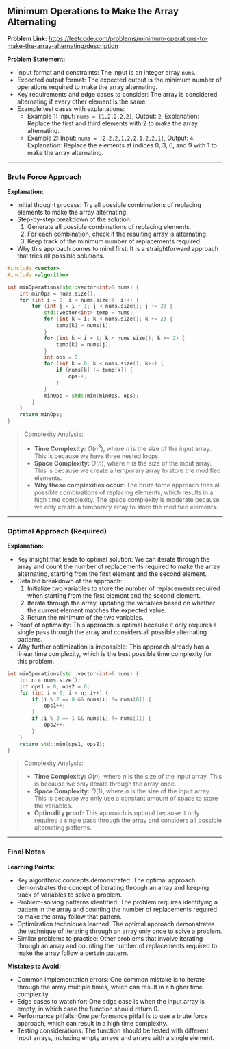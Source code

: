 ## Minimum Operations to Make the Array Alternating
**Problem Link:** https://leetcode.com/problems/minimum-operations-to-make-the-array-alternating/description

**Problem Statement:**
- Input format and constraints: The input is an integer array `nums`.
- Expected output format: The expected output is the minimum number of operations required to make the array alternating.
- Key requirements and edge cases to consider: The array is considered alternating if every other element is the same.
- Example test cases with explanations:
  - Example 1: Input: `nums = [1,2,2,2,2]`, Output: `2`. Explanation: Replace the first and third elements with 2 to make the array alternating.
  - Example 2: Input: `nums = [2,2,2,1,2,2,1,2,2,1]`, Output: `4`. Explanation: Replace the elements at indices 0, 3, 6, and 9 with 1 to make the array alternating.

---

### Brute Force Approach

**Explanation:**
- Initial thought process: Try all possible combinations of replacing elements to make the array alternating.
- Step-by-step breakdown of the solution:
  1. Generate all possible combinations of replacing elements.
  2. For each combination, check if the resulting array is alternating.
  3. Keep track of the minimum number of replacements required.
- Why this approach comes to mind first: It is a straightforward approach that tries all possible solutions.

```cpp
#include <vector>
#include <algorithm>

int minOperations(std::vector<int>& nums) {
    int minOps = nums.size();
    for (int i = 0; i < nums.size(); i++) {
        for (int j = i + 1; j < nums.size(); j += 2) {
            std::vector<int> temp = nums;
            for (int k = i; k < nums.size(); k += 2) {
                temp[k] = nums[i];
            }
            for (int k = i + 1; k < nums.size(); k += 2) {
                temp[k] = nums[j];
            }
            int ops = 0;
            for (int k = 0; k < nums.size(); k++) {
                if (nums[k] != temp[k]) {
                    ops++;
                }
            }
            minOps = std::min(minOps, ops);
        }
    }
    return minOps;
}
```

> Complexity Analysis:
> - **Time Complexity:** $O(n^3)$, where $n$ is the size of the input array. This is because we have three nested loops.
> - **Space Complexity:** $O(n)$, where $n$ is the size of the input array. This is because we create a temporary array to store the modified elements.
> - **Why these complexities occur:** The brute force approach tries all possible combinations of replacing elements, which results in a high time complexity. The space complexity is moderate because we only create a temporary array to store the modified elements.

---

### Optimal Approach (Required)

**Explanation:**
- Key insight that leads to optimal solution: We can iterate through the array and count the number of replacements required to make the array alternating, starting from the first element and the second element.
- Detailed breakdown of the approach:
  1. Initialize two variables to store the number of replacements required when starting from the first element and the second element.
  2. Iterate through the array, updating the variables based on whether the current element matches the expected value.
  3. Return the minimum of the two variables.
- Proof of optimality: This approach is optimal because it only requires a single pass through the array and considers all possible alternating patterns.
- Why further optimization is impossible: This approach already has a linear time complexity, which is the best possible time complexity for this problem.

```cpp
int minOperations(std::vector<int>& nums) {
    int n = nums.size();
    int ops1 = 0, ops2 = 0;
    for (int i = 0; i < n; i++) {
        if (i % 2 == 0 && nums[i] != nums[0]) {
            ops1++;
        }
        if (i % 2 == 1 && nums[i] != nums[1]) {
            ops2++;
        }
    }
    return std::min(ops1, ops2);
}
```

> Complexity Analysis:
> - **Time Complexity:** $O(n)$, where $n$ is the size of the input array. This is because we only iterate through the array once.
> - **Space Complexity:** $O(1)$, where $n$ is the size of the input array. This is because we only use a constant amount of space to store the variables.
> - **Optimality proof:** This approach is optimal because it only requires a single pass through the array and considers all possible alternating patterns.

---

### Final Notes

**Learning Points:**
- Key algorithmic concepts demonstrated: The optimal approach demonstrates the concept of iterating through an array and keeping track of variables to solve a problem.
- Problem-solving patterns identified: The problem requires identifying a pattern in the array and counting the number of replacements required to make the array follow that pattern.
- Optimization techniques learned: The optimal approach demonstrates the technique of iterating through an array only once to solve a problem.
- Similar problems to practice: Other problems that involve iterating through an array and counting the number of replacements required to make the array follow a certain pattern.

**Mistakes to Avoid:**
- Common implementation errors: One common mistake is to iterate through the array multiple times, which can result in a higher time complexity.
- Edge cases to watch for: One edge case is when the input array is empty, in which case the function should return 0.
- Performance pitfalls: One performance pitfall is to use a brute force approach, which can result in a high time complexity.
- Testing considerations: The function should be tested with different input arrays, including empty arrays and arrays with a single element.